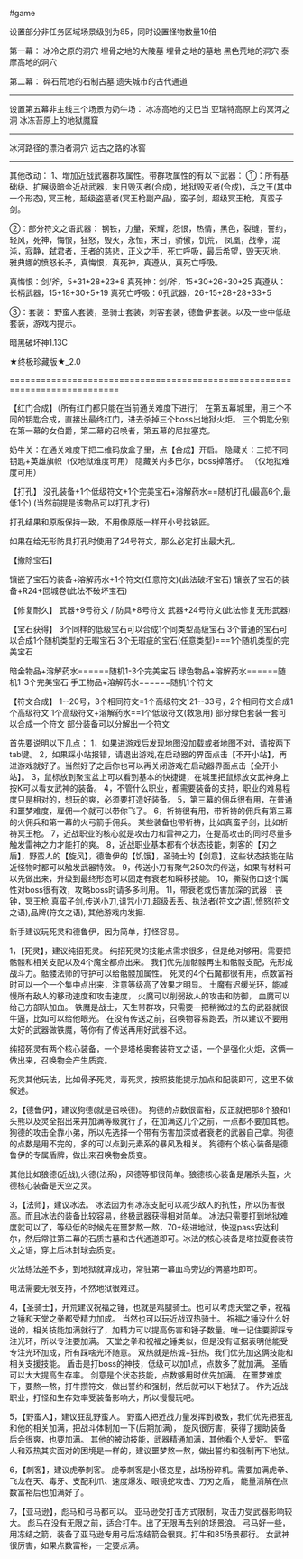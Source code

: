 #game 

设置部分非任务区域场景级别为85，同时设置怪物数量10倍

第一幕：
冰冷之原的洞穴
埋骨之地的大陵墓
埋骨之地的墓地
黑色荒地的洞穴
泰摩高地的洞穴

第二幕：
碎石荒地的石制古墓
遗失城市的古代通道

-----------------------------------------------------
设置第五幕非主线三个场景为奶牛场：
冰冻高地的艾巴当
亚瑞特高原上的冥河之洞
冰冻苔原上的地狱魔窟

--------------------------------------------------
冰河路径的漂泊者洞穴
远古之路的冰窖

---

其他改动：
1、增加近战武器群攻属性。带群攻属性的有以下武器：
①：所有基础级、扩展级暗金近战武器，末日毁灭者(合成)，地狱毁灭者(合成)，兵之王(其中一个形态),
冥王枪，超级盗墓者(冥王枪副产品)，蛮子剑，超级冥王枪，真蛮子剑。

②：部分符文之语武器：
钢铁，力量，荣耀，怨恨，热情，黑色，裂缝，誓约，轻风，死神，悔恨，狂怒，毁灭，永恒，末日，骄傲，饥荒，
凤凰，战拳，混沌，寂静，弑君者，王者的慈悲，正义之手，死亡呼吸，最后希望，毁天灭地，
雅典娜的愤怒长矛，真悔恨，真死神，真遵从，真死亡呼吸。

真悔恨：剑/斧，5+31+28+23+8
真死神：剑/斧，15+30+26+30+25
真遵从：长柄武器，15+18+30+5+19
真死亡呼吸：6孔武器，26+15+28+28+33+5

③：套装：
野蛮人套装，圣骑士套装，刺客套装，德鲁伊套装。以及一些中低级套装，游戏内提示。






暗黑破坏神1.13C

★终极珍藏版★_2.0

===========================================================================

【红门合成】（所有红门都只能在当前通关难度下进行）
在第五幕城里，用三个不同的钥匙合成，直接出最终红门，进去杀掉三个boss出地狱火炬。
三个钥匙分别在第一幕的女伯爵，第二幕的召唤者，第五幕的尼拉塞克。

奶牛关：在通关难度下把二维码放盒子里，点【合成】开启。
隐藏关：三把不同钥匙+英雄旗帜（仅地狱难度可用）
隐藏关内多巴尔，boss掉落好。 （仅地狱难度可用）

【打孔】
没孔装备+1个低级符文+1个完美宝石+溶解药水==随机打孔(最高6个,最低1个)
(当然前提是该物品可以打孔才行)

打孔结果和原版保持一致，不用像原版一样开小号找铁匠。

如果在给无形防具打孔时使用了24号符文，那么必定打出最大孔。


【撤除宝石】

镶嵌了宝石的装备+溶解药水+1个符文(任意符文)(此法破坏宝石)
镶嵌了宝石的装备+R24+回城卷(此法不破坏宝石)

【修复耐久】
武器+9号符文 / 防具+8号符文
武器+24号符文(此法修复无形武器)


【宝石获得】
3个同样的低级宝石可以合成1个同类型高级宝石
3个普通的宝石可以合成1个随机类型的无暇宝石
3个无瑕疵的宝石(任意类型)===1个随机类型的完美宝石

暗金物品+溶解药水======随机1-3个完美宝石
绿色物品+溶解药水======随机1-3个完美宝石
手工物品+溶解药水======随机1个符文

【符文合成】
1--20号，3个相同符文=1个高级符文
21--33号，2个相同符文合成1个高级符文
1个高级符文+溶解药水==1个低级符文(救急用)
部分绿色套装一套可以合成一个符文
部分装备可以分解出一个符文






首先要说明以下几点：
1，如果进游戏后发现地图没加载或者地图不对，请按两下tab键。
2，如果踩小站报错，请退出游戏,在启动器的界面点击【不开小站】，再进游戏就好了。当然好了之后你也可以再关闭游戏在启动器界面点击【全开小站】。
3，鼠标放到聚宝盆上可以看到基本的快捷键，在城里把鼠标放女武神身上按K可以看女武神的装备。
4，不管什么职业，都需要装备的支持，职业的难易程度只是相对的，想玩的爽，必须要打造好装备。
5，第三幕的佣兵很有用，在普通和噩梦难度，雇佣一个就可以带你飞了。
6，祈祷很有用，带祈祷的佣兵有第三幕的火佣兵和第一幕的火弓箭手佣兵。
某些装备也带祈祷，比如真蛮子剑，比如祈祷冥王枪。
7，近战职业的核心就是攻击力和雷神之力，在提高攻击的同时尽量多触发雷神之力才能打的爽。
8，近战职业基本都有个状态技能，刺客的【刃之盾】，野蛮人的【旋风】，德鲁伊的【饥饿】，圣骑士的【剑意】，这些状态技能在贴近怪物时都可以触发武器特效。
9，传送小刀有聚气250次的传送，如果有材料可以先做出来，升级到最终形态可以固定有衰老和瞬移技能。
10，撕裂伤口这个属性对boss很有效，攻略boss时请多多利用。
11，带衰老或伤害加深的武器：丧钟，冥王枪,真蛮子剑,传送小刀,诅咒小刀,超级丢丢、执法者(符文之语),愤怒(符文之语),品牌(符文之语), 其他游戏内发掘.

新手建议玩死灵和德鲁伊，因为简单，打怪容易。

1，【死灵】，建议纯招死灵。
纯招死灵的技能点需求很多，但是绝对够用。需要把骷髅和相关支配以及4个魔全都点出来。
我们优先加骷髅再生和骷髅支配，先形成战斗力。骷髅法师的守护可以给骷髅加属性。
死灵的4个石魔都很有用，点数富裕时可以一个一个集中点出来，注意等级高了效果才明显。
土魔有迟缓光环，能减慢所有敌人的移动速度和攻击速度，
火魔可以削弱敌人的攻击和防御，
血魔可以给己方部队加血。
铁魔是战士，天生带群攻，只需要一把稍微过的去的武器就很牛逼，比如可以给他眼光。
在没有传送之前，召唤物容易跑丢，所以建议不要用太好的武器做铁魔，等你有了传送再用好武器不迟。

纯招死灵有两个核心装备，一个是塔格奥套装符文之语，一个是强化火炬，这俩一做出来，召唤物会产生质变。

死灵其他玩法，比如骨矛死灵，毒死灵，按照技能提示加点和配装即可，这里不做叙述。

2，【德鲁伊】，建议狗德(就是召唤德)。
狗德的点数很富裕，反正就把那8个狼和1头熊以及灵全招出来并加满等级就行了，在加满这几个之前，一点都不要加其他。
狗德的攻击全靠小弟，所以先选择一个带有伤害加深或者衰老的武器自己拿。狗德的点数是用不完的，多的可以点到元素系的暴风及相关。
狗德有个核心装备是德鲁伊的专属盾牌，做出来召唤物会质变。

其他比如狼德(近战),火德(法系)，风德等都很简单。狼德核心装备是屠杀头盔，火德核心装备是天空之灵。

3，【法师】，建议冰法。
冰法因为有冰冻支配可以减少敌人的抗性，所以伤害很高。而且冰法的装备比较容易，终极武器获得相对简单。
冰法只需要打到地狱难度就可以了，等级低的时候先在噩梦熬一熬，70+级进地狱，快速pass安达利尔，然后常驻第二幕的石质古墓和古代通道即可。冰法的核心装备是塔拉夏套装符文之语，穿上后冰封球会质变。

火法练法差不多，到地狱就算成功，常驻第一幕血鸟旁边的俩墓地即可。

电法需要无限支持，不然地狱很难过。

4，【圣骑士】，开荒建议祝福之锤，也就是鸡腿骑士。也可以考虑天堂之拳，祝福之锤和天堂之拳都受精力加成。
当然也可以玩近战双热骑士。
祝福之锤没什么好说的，相关技能加满就行了，加精力可以提高伤害和锤子数量。唯一记住要脚踩专注光环，所以专注要加满。
天堂之拳和祝福之锤类似，但是没有证据表明他能受专注光环加成，所有踩啥光环随意。
双热就是热诚+狂热，我们优先加这俩技能和相关支援技能。
盾击是打boss的神技，低级可以加1点，点数多了就加满。
圣盾可以大大提高生存率。
剑意是个状态技能，点数够用时优先加满。
在噩梦难度下，要熬一熬，打牛攒符文，做出誓约和强制，然后就可以下地狱了。
作为近战职业，打怪和生存效率受装备影响大，所以慢慢玩吧。

5，【野蛮人】，建议狂乱野蛮人。
野蛮人把近战力量发挥到极致，我们优先把狂乱和他的相关加满，把战斗体制加一下(后期加满)，
旋风很厉害，获得了援助装备后会很爽，也要加满。
其他的被动技能，武器精通加满，其他看个人爱好。
野蛮人和双热其实面对的困境是一样的，建议噩梦熬一熬，做出誓约和强制再下地狱。

6，【刺客】，建议虎拳刺客。
虎拳刺客是小怪克星，战场粉碎机。需要加满虎拳、飞龙在天、毒牙、支配利爪、速度爆发、眼镜蛇攻击、刀刃之盾，
能量消解在点数富裕后也加满好了。

7，【亚马逊】，彪马和弓马都可以。
亚马逊受打击方式限制，攻击力受武器影响较大。
彪马在没有无限之前，适合打牛。出了无限再去别的场景浪。
弓马好一些，用冻结之箭，装备了亚马逊专用弓后冻结箭会很爽。打牛和85场景都行。
女武神很厉害，如果点数富裕，一定要点满。

